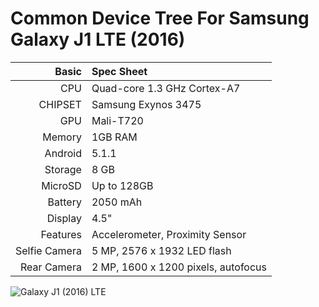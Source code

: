 Common Device Tree For Samsung Galaxy J1 LTE (2016)
============================================

Basic   | Spec Sheet
-------:|:-------------------------
CPU     | Quad-core 1.3 GHz Cortex-A7
CHIPSET | Samsung Exynos 3475
GPU     | Mali-T720
Memory  | 1GB RAM
Android | 5.1.1
Storage | 8 GB
MicroSD | Up to 128GB
Battery | 2050 mAh
Display | 4.5"
Features | Accelerometer, Proximity Sensor
Selfie Camera  | 5 MP, 2576 x 1932 LED flash
Rear Camera  | 2 MP, 1600 x 1200 pixels, autofocus

![Galaxy J1 (2016) LTE](https://www.germanos.gr/images/type1/20330044/20330044_ktsamsunggalaxyj12016blacka_medium.png "Galaxy J1 (2016) LTE")
